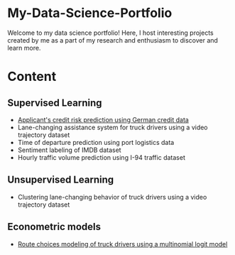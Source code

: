 # My-Data-Science-Portfolio
Welcome to my data science portfolio! Here, I host interesting projects created by me as a part of my research and enthusiasm to discover and learn more.

# Content

## Supervised Learning
* [Applicant's credit risk prediction using German credit data](https://github.com/salilrsharma/My-Data-Science-Portfolio/blob/main/German_credit_data.ipynb)
* Lane-changing assistance system for truck drivers using a video trajectory dataset
* Time of departure prediction using port logistics data
* Sentiment labeling of IMDB dataset 
* Hourly traffic volume prediction using I-94 traffic dataset

## Unsupervised Learning
* Clustering lane-changing behavior of truck drivers using a video trajectory dataset

## Econometric models
* [Route choices modeling of truck drivers using a multinomial logit model](https://github.com/salilrsharma/My-Data-Science-Portfolio/blob/main/Route%20choice%20model.ipynb)
